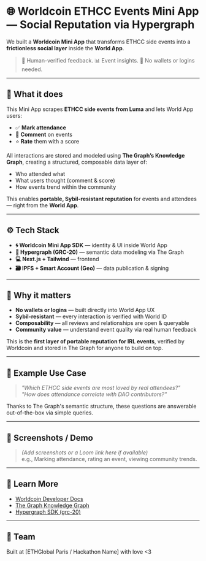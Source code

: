 # 🌐 Worldcoin ETHCC Events Mini App — Social Reputation via Hypergraph

We built a **Worldcoin Mini App** that transforms ETHCC side events into a **frictionless social layer** inside the **World App**.

> 🧠 Human-verified feedback. 📊 Event insights. 🧭 No wallets or logins needed.

---

## 🎯 What it does

This Mini App scrapes **ETHCC side events from Luma** and lets World App users:

- ✅ **Mark attendance**
- 💬 **Comment** on events
- ⭐️ **Rate** them with a score

All interactions are stored and modeled using **The Graph’s Knowledge Graph**, creating a structured, composable data layer of:

- Who attended what
- What users thought (comment & score)
- How events trend within the community

This enables **portable, Sybil-resistant reputation** for events and attendees — right from the **World App**.

---

## ⚙️ Tech Stack

- **🌀 Worldcoin Mini App SDK** — identity & UI inside World App
- **📡 Hypergraph (GRC-20)** — semantic data modeling via The Graph
- **💻 Next.js + Tailwind** — frontend
- **🗃 IPFS + Smart Account (Geo)** — data publication & signing

---

## 🚀 Why it matters

- **No wallets or logins** — built directly into World App UX
- **Sybil-resistant** — every interaction is verified with World ID
- **Composability** — all reviews and relationships are open & queryable
- **Community value** — understand event quality via real human feedback

This is the **first layer of portable reputation for IRL events**, verified by Worldcoin and stored in The Graph for anyone to build on top.

---

## 🧪 Example Use Case

> _"Which ETHCC side events are most loved by real attendees?"_  
> _"How does attendance correlate with DAO contributors?"_

Thanks to The Graph's semantic structure, these questions are answerable out-of-the-box via simple queries.

---

## 📸 Screenshots / Demo

> _(Add screenshots or a Loom link here if available)_  
> e.g., Marking attendance, rating an event, viewing community trends.

---

## 🧠 Learn More

- [Worldcoin Developer Docs](https://docs.worldcoin.org)
- [The Graph Knowledge Graph](https://thegraph.com/blog/introducing-the-knowledge-graph)
- [Hypergraph SDK (grc-20)](https://github.com/graphprotocol/hypergraph)

---

## 👥 Team

Built at [ETHGlobal Paris / Hackathon Name] with love <3
